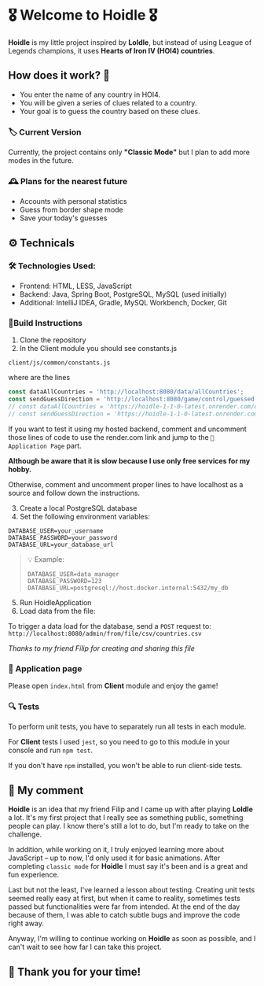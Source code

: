 # 🎖️ ️Welcome to Hoidle 🎖️

**Hoidle** is my little project inspired by **Loldle**, 
but instead of using League of Legends champions, 
it uses **Hearts of Iron IV (HOI4) countries**.

## How does it work? 🤔
- You enter the name of any country in HOI4.
- You will be given a series of clues related to a country.
- Your goal is to guess the country based on these clues.
  
### 🏷 Current Version 

Currently, the project contains only **"Classic Mode"** but I plan to add more modes in the future.

### 🕰 Plans for the nearest future 
- Accounts with personal statistics
- Guess from border shape mode
- Save your today's guesses

## ⚙️ Technicals 

### 🛠️ Technologies Used:
- Frontend: HTML, LESS, JavaScript
- Backend: Java, Spring Boot, PostgreSQL, MySQL (used initially)
- Additional: IntelliJ IDEA, Gradle, MySQL Workbench, Docker, Git

### 🧱Build Instructions
1. Clone the repository
2. In the Client module you should see constants.js

`client/js/common/constants.js`

where are the lines

```javascript
const dataAllCountries = 'http://localhost:8080/data/allCountries';
const sendGuessDirection = 'http://localhost:8080/game/control/guessed';
// const dataAllCountries = 'https://hoidle-1-1-0-latest.onrender.com/data/allCountries';
// const sendGuessDirection = 'https://hoidle-1-1-0-latest.onrender.com/game/control/guessed';
```
If you want to test it using my hosted backend, comment and uncomment 
those lines of code to use the render.com link and 
jump to the `🔗 Application Page` part.

**Although be aware that it is slow because I use only free
services for my hobby.**

Otherwise, comment and uncomment proper lines to have localhost as a source
and follow down the instructions.

3. Create a local PostgreSQL database
4. Set the following environment variables:

```
DATABASE_USER=your_username
DATABASE_PASSWORD=your_password
DATABASE_URL=your_database_url
```

> 💡 Example:
> ```
> DATABASE_USER=data_manager
> DATABASE_PASSWORD=123
> DATABASE_URL=postgresql://host.docker.internal:5432/my_db
> ```

5. Run HoidleApplication
6. Load data from the file:

To trigger a data load for the database, send a `POST` request to:
   `http://localhost:8080/admin/from/file/csv/countries.csv`

_Thanks to my friend Filip for creating and sharing this file_

### 🔗 Application page

Please open `index.html` from **Client** module and enjoy the game!

### 🔍 Tests

To perform unit tests, you have to separately run all tests in each module.

For **Client** tests I used `jest`, so you need to go to this
module in your console and run `npm test`.

If you don't have `npm` installed, you won't be able to run client-side tests.

## 💬 My comment
**Hoidle** is an idea that my friend Filip and I came up with
after playing **Loldle** a lot. It's my first project that I really 
see as something public, something people can play. I know there's still 
a lot to do, but I'm ready to take on the challenge.

In addition, while working on it, I truly enjoyed learning more about 
JavaScript – up to now, I'd only used it for basic animations.
After completing `classic mode` for **Hoidle** I must say it's been and is
a great and fun experience.

Last but not the least, I've learned a lesson about testing.
Creating unit tests seemed really easy at first, but when 
it came to reality, sometimes tests passed but functionalities 
were far from intended. At the end of the day because of
them, I was able to catch subtle bugs and improve the code right away.

Anyway, I'm willing to continue working on **Hoidle** as soon as possible,
and I can't wait to see how far I can take this project.

## 🙏 Thank you for your time!
